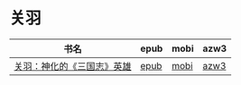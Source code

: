 # 关羽

| 书名 | epub | mobi | azw3 |
| --- | --- | --- | --- |
| [关羽：神化的《三国志》英雄](http://ct.dalanmei.com/f/31084289-572129442-3d7164) | [epub](http://ct.dalanmei.com/f/31084289-572129442-3d7164) | [mobi](http://ct.dalanmei.com/f/31084289-571593817-3dbd71) | [azw3](http://ct.dalanmei.com/f/31084289-571986184-183d7f) |
